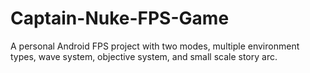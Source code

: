 # Captain-Nuke-FPS-Game
A personal Android FPS project with two modes, multiple environment types, wave system, objective system, and small scale story arc.
